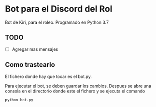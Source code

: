 # Bot para el Discord del Rol
Bot de Kiri, para el roleo. Programado en Python 3.7

## TODO
- [ ] Agregar mas mensajes

## Como trastearlo
El fichero donde hay que tocar es el bot.py.

Para ejecutar el bot, se deben guardar los cambios. Despues se abre una consola en el directorio donde este el fichero y se ejecuta el comando 
```
python bot.py
```
